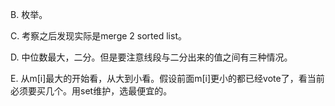 B. 枚举。

C. 考察之后发现实际是merge 2 sorted list。

D. 中位数最大，二分。但是要注意线段与二分出来的值之间有三种情况。

E. 从m[i]最大的开始看，从大到小看。假设前面m[i]更小的都已经vote了，看当前必须要买几个。用set维护，选最便宜的。
